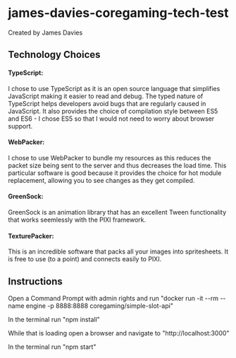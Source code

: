 # james-davies-coregaming-tech-test
Created by James Davies

## Technology Choices
#### TypeScript:
I chose to use TypeScript as it is
an open source language that
simplifies JavaScript making it easier to read and debug.
The typed nature of TypeScript helps developers avoid bugs that are regularly caused in JavaScript.
It also provides the choice of compilation style between ES5 and ES6 - I chose ES5 so that I would not need to worry about browser support.

#### WebPacker:
I chose to use WebPacker to bundle my resources as this reduces the packet size being sent to the server and thus decreases the load time. This particular software is good because it provides the choice for hot module replacement, allowing you to see changes as they get compiled.

#### GreenSock:
GreenSock is an animation library that has an excellent Tween functionality that works seemlessly with the PIXI framework.

#### TexturePacker:
This is an incredible software that packs all your images into spritesheets.
It is free to use (to a point) and connects easily to PIXI.

## Instructions
Open a Command Prompt with admin rights and run
"docker run -it --rm --name engine -p 8888:8888 coregaming/simple-slot-api"

In the terminal run
"npm install"

While that is loading open a browser and navigate to
"http://localhost:3000"

In the terminal run
"npm start"


